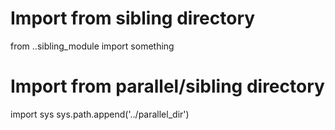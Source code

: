 
# Import from sibling directory

from ..sibling_module import something

# Import from parallel/sibling directory

import sys
sys.path.append('../parallel_dir')

